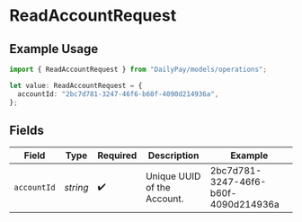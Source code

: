 # ReadAccountRequest

## Example Usage

```typescript
import { ReadAccountRequest } from "DailyPay/models/operations";

let value: ReadAccountRequest = {
  accountId: "2bc7d781-3247-46f6-b60f-4090d214936a",
};
```

## Fields

| Field                                | Type                                 | Required                             | Description                          | Example                              |
| ------------------------------------ | ------------------------------------ | ------------------------------------ | ------------------------------------ | ------------------------------------ |
| `accountId`                          | *string*                             | :heavy_check_mark:                   | Unique UUID of the Account.          | 2bc7d781-3247-46f6-b60f-4090d214936a |